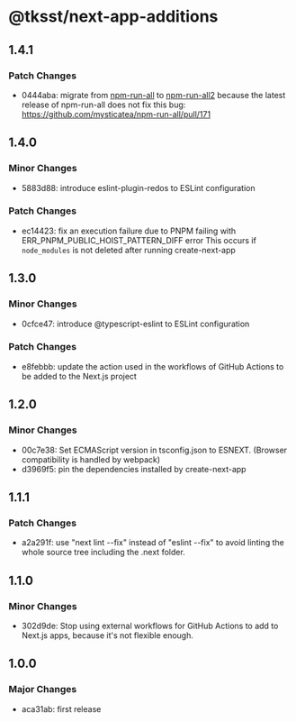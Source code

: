 # @tksst/next-app-additions

## 1.4.1

### Patch Changes

-   0444aba: migrate from [npm-run-all](https://www.npmjs.com/package/npm-run-all) to [npm-run-all2](https://www.npmjs.com/package/npm-run-all2) because the latest release of npm-run-all does not fix this bug: https://github.com/mysticatea/npm-run-all/pull/171

## 1.4.0

### Minor Changes

-   5883d88: introduce eslint-plugin-redos to ESLint configuration

### Patch Changes

-   ec14423: fix an execution failure due to PNPM failing with ERR_PNPM_PUBLIC_HOIST_PATTERN_DIFF error
    This occurs if `node_modules` is not deleted after running create-next-app

## 1.3.0

### Minor Changes

-   0cfce47: introduce @typescript-eslint to ESLint configuration

### Patch Changes

-   e8febbb: update the action used in the workflows of GitHub Actions to be added to the Next.js project

## 1.2.0

### Minor Changes

-   00c7e38: Set ECMAScript version in tsconfig.json to ESNEXT. (Browser compatibility is handled by webpack)
-   d3969f5: pin the dependencies installed by create-next-app

## 1.1.1

### Patch Changes

-   a2a291f: use "next lint --fix" instead of "eslint --fix" to avoid linting the whole source tree including the .next folder.

## 1.1.0

### Minor Changes

-   302d9de: Stop using external workflows for GitHub Actions to add to Next.js apps, because it's not flexible enough.

## 1.0.0

### Major Changes

-   aca31ab: first release
